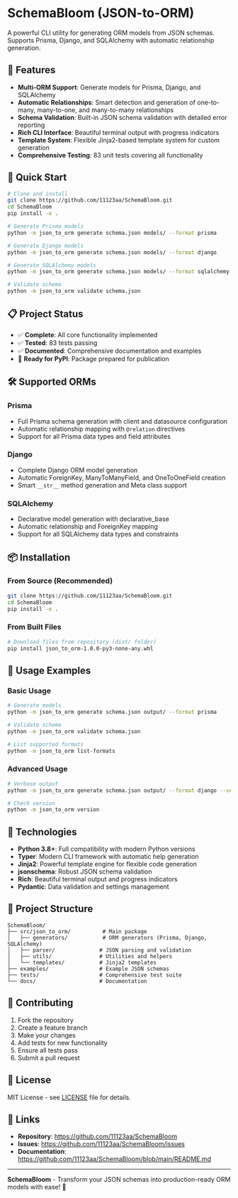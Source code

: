 # SchemaBloom (JSON-to-ORM)

A powerful CLI utility for generating ORM models from JSON schemas. Supports Prisma, Django, and SQLAlchemy with automatic relationship generation.

## 🌟 Features

- **Multi-ORM Support**: Generate models for Prisma, Django, and SQLAlchemy
- **Automatic Relationships**: Smart detection and generation of one-to-many, many-to-one, and many-to-many relationships
- **Schema Validation**: Built-in JSON schema validation with detailed error reporting
- **Rich CLI Interface**: Beautiful terminal output with progress indicators
- **Template System**: Flexible Jinja2-based template system for custom generation
- **Comprehensive Testing**: 83 unit tests covering all functionality

## 🚀 Quick Start

```bash
# Clone and install
git clone https://github.com/11123aa/SchemaBloom.git
cd SchemaBloom
pip install -e .

# Generate Prisma models
python -m json_to_orm generate schema.json models/ --format prisma

# Generate Django models
python -m json_to_orm generate schema.json models/ --format django

# Generate SQLAlchemy models
python -m json_to_orm generate schema.json models/ --format sqlalchemy

# Validate schema
python -m json_to_orm validate schema.json
```

## 📋 Project Status

- ✅ **Complete**: All core functionality implemented
- ✅ **Tested**: 83 tests passing
- ✅ **Documented**: Comprehensive documentation and examples
- 🔄 **Ready for PyPI**: Package prepared for publication

## 🛠 Supported ORMs

### Prisma
- Full Prisma schema generation with client and datasource configuration
- Automatic relationship mapping with `@relation` directives
- Support for all Prisma data types and field attributes

### Django
- Complete Django ORM model generation
- Automatic ForeignKey, ManyToManyField, and OneToOneField creation
- Smart `__str__` method generation and Meta class support

### SQLAlchemy
- Declarative model generation with declarative_base
- Automatic relationship and ForeignKey mapping
- Support for all SQLAlchemy data types and constraints

## 📦 Installation

### From Source (Recommended)
```bash
git clone https://github.com/11123aa/SchemaBloom.git
cd SchemaBloom
pip install -e .
```

### From Built Files
```bash
# Download files from repository (dist/ folder)
pip install json_to_orm-1.0.0-py3-none-any.whl
```

## 📖 Usage Examples

### Basic Usage
```bash
# Generate models
python -m json_to_orm generate schema.json output/ --format prisma

# Validate schema
python -m json_to_orm validate schema.json

# List supported formats
python -m json_to_orm list-formats
```

### Advanced Usage
```bash
# Verbose output
python -m json_to_orm generate schema.json output/ --format django --verbose

# Check version
python -m json_to_orm version
```

## 🔧 Technologies

- **Python 3.8+**: Full compatibility with modern Python versions
- **Typer**: Modern CLI framework with automatic help generation
- **Jinja2**: Powerful template engine for flexible code generation
- **jsonschema**: Robust JSON schema validation
- **Rich**: Beautiful terminal output and progress indicators
- **Pydantic**: Data validation and settings management

## 📁 Project Structure

```
SchemaBloom/
├── src/json_to_orm/          # Main package
│   ├── generators/           # ORM generators (Prisma, Django, SQLAlchemy)
│   ├── parser/              # JSON parsing and validation
│   ├── utils/               # Utilities and helpers
│   └── templates/           # Jinja2 templates
├── examples/                # Example JSON schemas
├── tests/                   # Comprehensive test suite
└── docs/                    # Documentation
```

## 🤝 Contributing

1. Fork the repository
2. Create a feature branch
3. Make your changes
4. Add tests for new functionality
5. Ensure all tests pass
6. Submit a pull request

## 📄 License

MIT License - see [LICENSE](LICENSE) file for details.

## 🔗 Links

- **Repository**: https://github.com/11123aa/SchemaBloom
- **Issues**: https://github.com/11123aa/SchemaBloom/issues
- **Documentation**: https://github.com/11123aa/SchemaBloom/blob/main/README.md

---

**SchemaBloom** - Transform your JSON schemas into production-ready ORM models with ease! 🚀
